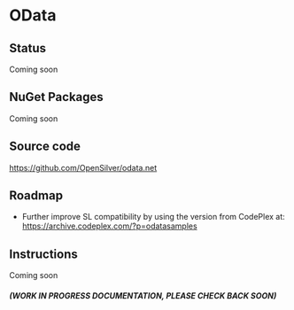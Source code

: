 ﻿# OData

## Status

Coming soon

## NuGet Packages

Coming soon

## Source code

https://github.com/OpenSilver/odata.net

## Roadmap

- Further improve SL compatibility by using the version from CodePlex at: https://archive.codeplex.com/?p=odatasamples

## Instructions

Coming soon

#### *(WORK IN PROGRESS DOCUMENTATION, PLEASE CHECK BACK SOON)*

